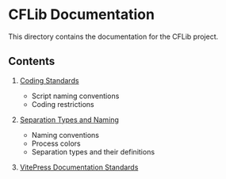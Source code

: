 # CFLib Documentation

This directory contains the documentation for the CFLib project.

## Contents

1. [Coding Standards](standards-coding.md)
   - Script naming conventions
   - Coding restrictions

2. [Separation Types and Naming](standards-separations.md)
   - Naming conventions
   - Process colors
   - Separation types and their definitions

3. [VitePress Documentation Standards](standards-vitepress.md)
